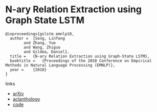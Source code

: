 # N-ary Relation Extraction using Graph State LSTM

```
@inproceedings{gslstm_emnlp18,
  author = 	{Song, Linfeng
		and Zhang, Yue
		and Wang, Zhiguo
		and Gildea, Daniel},
  title = 	{N-ary Relation Extraction using Graph-State LSTM},
  booktitle = 	{Proceedings of the 2018 Conference on Empirical Methods in Natural Language Processing (EMNLP)},
  year = 	{2018}
}
```

links
- [arXiv](https://arxiv.org/abs/1808.09101)
- [aclanthology](https://aclanthology.info/papers/D18-1246/d18-1246)
- [code](https://github.com/freesunshine0316/nary-grn)
